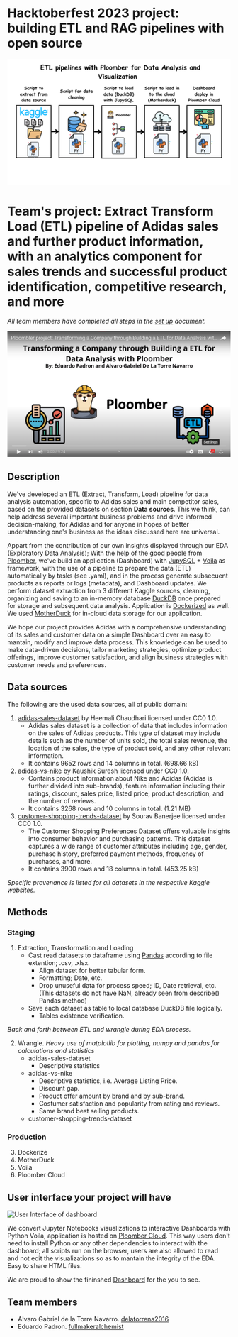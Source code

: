 # Hacktoberfest 2023 project: building ETL and RAG pipelines with open source 

<p align="center">
<img src="images/ETL PLOOMBER.png" width=720px/>
</p>

# **Team's project:** Extract Transform Load (ETL) pipeline of Adidas sales and further product information, with an analytics component for sales trends and successful product identification, competitive research, and more
*All team members have completed all steps in the [set up](setup.md) document.*

[![Ploombler project: Transforming a Company through Building a ETL for Data Analysis with Ploomber](https://github.com/delatorrena2016/sql-etl-analytics/blob/Exploratory-work/images/VideoProjectScreenshot.png)](https://www.youtube.com/embed/qsj7ONz98nQ?si=Dj3qvzInbYqyc0Au "Ploombler project: Transforming a Company through Building a ETL for Data Analysis with Ploomber")

## Description 

We've developed an ETL (Extract, Transform, Load) pipeline for data analysis automation, specific to Adidas sales and main competitor sales, based on the provided datasets on section **Data sources**. This we think, can help address several important business problems and drive informed decision-making, for Adidas and for anyone in hopes of better understanding one's business as the ideas discussed here are universal. 

Appart from the contribution of our own insights displayed through our EDA (Exploratory Data Analysis); With the help of the good people from [Ploomber](https://ploomber.io/), we've build an application (Dashboard) with [JupySQL](https://jupysql.ploomber.io/en/latest/quick-start.html) + [Voila](https://voila.readthedocs.io/en/stable/index.html) as framework, with the use of a pipeline to prepare the data (ETL) automatically by tasks (see .yaml), and in the process generate subsecuent products as reports or logs (metadata), and Dashboard updates. We perform dataset extraction from 3 different Kaggle sources, cleaning, organizing and saving to an in-memory database [DuckDB](https://duckdb.org/) once prepared for storage and subsequent data analysis. Application is [Dockerized](https://www.docker.com/) as well. We used [MotherDuck](https://motherduck.com/docs/intro) for in-cloud data storage for our application.

We hope our project provides Adidas with a comprehensive understanding of its sales and customer data on a simple Dashboard over an easy to mantain, modify and improve data process. This knowledge can be used to make data-driven decisions, tailor marketing strategies, optimize product offerings, improve customer satisfaction, and align business strategies with customer needs and preferences.

## Data sources

The following are the used data sources, all of public domain: 
1. [adidas-sales-dataset](https://www.kaggle.com/datasets/heemalichaudhari/adidas-sales-dataset) by Heemali Chaudhari licensed under CC0 1.0.
    * Adidas sales dataset is a collection of data that includes information on the sales of Adidas products. This type of dataset may include details such as the number of units sold, the total sales revenue, the location of the sales, the type of product sold, and any other relevant information.
    * It contains 9652 rows and 14 columns in total. (698.66 kB)
2. [adidas-vs-nike](https://www.kaggle.com/datasets/kaushiksuresh147/adidas-vs-nike/) by Kaushik Suresh licensed under CC0 1.0.
    * Contains product information about Nike and Adidas (Adidas is further divided into sub-brands), feature information including their ratings, discount, sales price, listed price, product description, and the number of reviews.
    * It contains 3268 rows and 10 columns in total. (1.21 MB)
3. [customer-shopping-trends-dataset](https://www.kaggle.com/datasets/iamsouravbanerjee/customer-shopping-trends-dataset/data) by Sourav Banerjee licensed under CC0 1.0.
    * The Customer Shopping Preferences Dataset offers valuable insights into consumer behavior and purchasing patterns. This dataset captures a wide range of customer attributes including age, gender, purchase history, preferred payment methods, frequency of purchases, and more.
    * It contains 3900 rows and 18 columns in total. (453.25 kB)

*Specific provenance is listed for all datasets in the respective Kaggle websites.*

## Methods

### Staging
1. Extraction, Transformation and Loading
    * Cast read datasets to dataframe using [Pandas](https://pandas.pydata.org/docs/index.html) according to file extention; .csv, .xlsx.
        * Align dataset for better tabular form.
        * Formatting; Date, etc.
        * Drop unuseful data for process speed; ID, Date retrieval, etc. (This datasets do not have NaN, already seen from describe() Pandas method)
    * Save each dataset as table to local database DuckDB file logically.
        * Tables existence verification.

*Back and forth between ETL and wrangle during EDA process.*

2. Wrangle. *Heavy use of matplotlib for plotting, numpy and pandas for calculations and statistics*
    * adidas-sales-dataset
        * Descriptive statistics
    * adidas-vs-nike
        * Descriptive statistics, i.e. Average Listing Price. 
        * Discount gap.
        * Product offer amount by brand and by sub-brand. 
        * Costumer satisfaction and popularity from rating and reviews.
        * Same brand best selling products.
    * customer-shopping-trends-dataset
### Production
3. Dockerize
4. MotherDuck
5. Voila
6. Ploomber Cloud

## User interface your project will have

![User Interface of dashboard](https://github.com/delatorrena2016/sql-etl-analytics/blob/Exploratory-work/images/ScreenshotApp.gif)

We convert Jupyter Notebooks visualizations to interactive Dashboards with Python Voila, application is hosted on [Ploomber Cloud](https://ploomber.io/cloud/). This way users don't need to install Python or any other dependencies to interact with the dashboard; all scripts run on the browser, users are also allowed to read and not edit the visualizations so as to mantain the integrity of the EDA. Easy to share HTML files.

We are proud to show the fininshed [Dashboard](https://purple-brook-2899.ploomberapp.io/) for the you to see.

## Team members

* Alvaro Gabriel de la Torre Navarro. [delatorrena2016](https://github.com/delatorrena2016)
* Eduardo Padron. [fullmakeralchemist](https://github.com/fullmakeralchemist)
